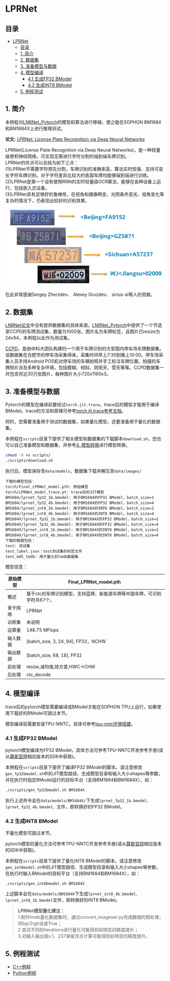 # LPRNet
## 目录
* [LPRNet](#LPRNet)
  * [目录](#目录)
  * [1. 简介](#1-简介)
  * [2. 数据集](#2-数据集)
  * [3. 准备模型与数据](#3-准备模型与数据)
  * [4. 模型编译](#4-模型编译)
    * [4.1 生成FP32 BModel](#41-生成fp32-bmodel)
    * [4.2 生成INT8 BModel](#42-生成int8-bmodel)
  * [5. 例程测试](#5-例程测试)

## 1. 简介

本例程对[LNRNet_Pytorch](https://github.com/sirius-ai/LPRNet_Pytorch)的模型和算法进行移植，使之能在SOPHON BM1684和BM1684X上进行推理测试。

**论文:** [LPRNet: License Plate Recognition via Deep Neural Networks](https://arxiv.org/abs/1806.10447v1)

LPRNet(License Plate Recognition via Deep Neural Networks)，是一种轻量级卷积神经网络，可实现无需进行字符分割的端到端车牌识别。  
LPRNet的优点可以总结为如下三点：  
(1)LPRNet不需要字符预先分割，车牌识别的准确率高、算法实时性强、支持可变长字符车牌识别。对于字符差异比较大的各国车牌均能够端到端进行训练。  
(2)LPRNet是第一个没有使用RNN的实时轻量级OCR算法，能够在各种设备上运行，包括嵌入式设备。  
(3)LPRNet具有足够好的鲁棒性，在视角和摄像畸变、光照条件恶劣、视角变化等复杂的情况下，仍表现出较好的识别效果。 

![avatar](pics/1.png)

在此非常感谢Sergey Zherzdev、 Alexey Gruzdev、 sirius-ai等人的贡献。

## 2. 数据集

[LNRNet论文](https://arxiv.org/abs/1806.10447v1)中没有提供数据集的具体来源。[LNRNet_Pytorch](https://github.com/sirius-ai/LPRNet_Pytorch)中提供了一个节选至CCPD的车牌测试集，数量为1000张，图片名为车牌标签，且图片已resize为24x94，本例程以此作为测试集。

[CCPD](https://github.com/detectRecog/CCPD)，是由中科大团队构建的一个用于车牌识别的大型国内停车场车牌数据集。该数据集在合肥市的停车场采集得来，采集时间早上7:30到晚上10:00。停车场采集人员手持Android POS机对停车场的车辆拍照并手工标注车牌位置。拍摄的车牌照片涉及多种复杂环境，包括模糊、倾斜、阴雨天、雪天等等。CCPD数据集一共包含将近30万张图片，每种图片大小720x1160x3。

## 3. 准备模型与数据
Pytorch的模型在编译前要经过`torch.jit.trace`，trace后的模型才能用于编译BModel。trace的方法和原理可参考[torch.jit.trace参考文档](../docs/torch.jit.trace_Guide.md)。

同时，您需要准备用于测试的数据集，如果量化模型，还要准备用于量化的数据集。

本例程在`scripts`目录下提供了相关模型和数据集的下载脚本`download.sh`，您也可以自己准备模型和数据集，并参考[4. 模型转换](#4-模型转换)进行模型转换。
```bash
chmod -R +x scripts/
./scripts/download.sh
```
执行后，模型保存至`data/models`，数据集下载并解压至`data/images/`
```
下载的模型包括：
torch/Final_LPRNet_model.pth: 原始模型
torch/LPRNet_model_trace.pt: trace后的JIT模型
BM1684/lprnet_fp32_1b.bmodel: 用于BM1684的FP32 BModel，batch_size=1
BM1684/lprnet_fp32_4b.bmodel: 用于BM1684的FP32 BModel，batch_size=4
BM1684/lprnet_int8_1b.bmodel: 用于BM1684的INT8 BModel，batch_size=1
BM1684/lprnet_int8_4b.bmodel: 用于BM1684的INT8 BModel，batch_size=4
BM1684X/lprnet_fp32_1b.bmodel: 用于BM1684X的FP32 BModel，batch_size=1
BM1684X/lprnet_fp32_4b.bmodel: 用于BM1684X的FP32 BModel，batch_size=4
BM1684X/lprnet_int8_1b.bmodel: 用于BM1684X的INT8 BModel，batch_size=1
BM1684X/lprnet_int8_4b.bmodel: 用于BM1684X的INT8 BModel，batch_size=4
下载的数据包括：
test: 测试集
test_label.json：test测试集的标签文件
test_md5_lmdb: 用于量化的lmdb数据集
```
模型信息：

| 原始模型 | Final_LPRNet_model.pth  | 
| ------- | ----------------------   |
| 概述     | 基于ctc的车牌识别模型，支持蓝牌、新能源车牌等中国车牌，可识别字符共67个。| 
| 骨干网络 | LPRNet                   | 
| 训练集   | 未说明                    | 
| 运算量   | 148.75 MFlops            |
| 输入数据 | [batch_size, 3, 24, 94], FP32，NCHW |
| 输出数据 | [batch_size, 68, 18], FP32 |
| 前处理   | resize,减均值,除方差,HWC->CHW |
| 后处理   | ctc_decode                 |


## 4. 模型编译

trace后的pytorch模型需要编译成BModel才能在SOPHON TPU上运行，如果使用下载好的BModel可跳过本节。

模型编译前需要安装TPU-NNTC，具体可参考[tpu-nntc环境搭建](../docs/Environment_Install_Guide.md#1-tpu-nntc环境搭建)。

### 4.1 生成FP32 BModel

pytorch模型编译为FP32 BModel，具体方法可参考TPU-NNTC开发参考手册(请从[算能官网](https://developer.sophgo.com/site/index/material/all/all.html)相应版本的SDK中获取)。

本例程在`scripts`目录下提供了编译FP32 BModel的脚本。请注意修改`gen_fp32bmodel.sh`中的JIT模型路径、生成模型目录和输入大小shapes等参数，并在执行时指定BModel运行的目标平台（支持BM1684和BM1684X），如：

```bash
./scripts/gen_fp32bmodel.sh BM1684X
```

执行上述命令会在`data/models/BM1684X/`下生成`lprnet_fp32_1b.bmodel、lprnet_fp32_4b.bmodel、`文件，即转换好的FP32 BModel。


### 4.2 生成INT8 BModel

不量化模型可跳过本节。

pytorch模型的量化方法可参考TPU-NNTC开发参考手册(请从[算能官网](https://developer.sophgo.com/site/index/material/all/all.html)相应版本的SDK中获取)。

本例程在`scripts`目录下提供了量化INT8 BModel的脚本。请注意修改`gen_int8model.sh`中的JIT模型路径、生成模型目录和输入大小shapes等参数，在执行时输入BModel的目标平台（支持BM1684和BM1684X），如：

```shell
./scripts/gen_int8bmodel.sh BM1684X
```

上述脚本会在`data/models/BM1684X`下生成`lprnet_int8_4b.bmodel、lprnet_int8_1b.bmodel`文件，即转换好的INT8 BModel。

> **LPRNet模型量化建议：**   
1.制作lmdb量化数据集时，通过convert_imageset.py完成数据的预处理，将bgr2rgb设成True；  
2.尝试不同的iterations进行量化可能得到较明显的精度提升；  
3.对输入输出层x.1、237保留浮点计算可能得到较明显的精度提升。

## 5. 例程测试
* [C++例程](cpp/README.md)
* [Python例程](python/README.md)
